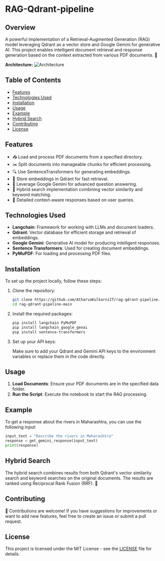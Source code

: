 # RAG-Qdrant-pipeline 

## Overview

A powerful implementation of a Retrieval-Augmented Generation (RAG) model leveraging Qdrant as a vector store and Google Gemini for generative AI. This project enables intelligent document retrieval and response generation based on the context extracted from various PDF documents. 📄

**Architecture:**
![Architecture](https://drive.google.com/uc?export=download&id=1v3ddsQzANWDlaxKOMzahgpC_g3Emn3zd)

## Table of Contents

- [Features](#features)
- [Technologies Used](#technologies-used)
- [Installation](#installation)
- [Usage](#usage)
- [Example](#example)
- [Hybrid Search](#hybrid-search)
- [Contributing](#contributing)
- [License](#license)

## Features

- 📥 Load and process PDF documents from a specified directory.
- ✂️ Split documents into manageable chunks for efficient processing.
- 🔍 Use SentenceTransformers for generating embeddings.
- 💾 Store embeddings in Qdrant for fast retrieval.
- 🤖 Leverage Google Gemini for advanced question answering.
- 🔗 Hybrid search implementation combining vector similarity and keyword matching.
- 📝 Detailed context-aware responses based on user queries.

## Technologies Used

- **Langchain**: Framework for working with LLMs and document loaders.
- **Qdrant**: Vector database for efficient storage and retrieval of embeddings.
- **Google Gemini**: Generative AI model for producing intelligent responses.
- **Sentence Transformers**: Used for creating document embeddings.
- **PyMuPDF**: For loading and processing PDF files.

## Installation

To set up the project locally, follow these steps:

1. Clone the repository:

   ```bash
   git clone https://github.com/AtharvaKulkarniIT/rag-qdrant-pipeline.git
   cd rag-qdrant-pipeline-main
   ```

2. Install the required packages:

   ```bash
   pip install langchain PyMuPDF
   pip install langchain_google_genai
   pip install sentence-transformers
   ```

3. Set up your API keys:

   Make sure to add your Qdrant and Gemini API keys to the environment variables or replace them in the code directly.

## Usage

1. **Load Documents**: Ensure your PDF documents are in the specified data folder.
2. **Run the Script**: Execute the notebook to start the RAG processing.

## Example

To get a response about the rivers in Maharashtra, you can use the following input:

```python
input_text = "Describe the rivers in Maharashtra"
response = get_gemini_response(input_text)
print(response)
```

## Hybrid Search

The hybrid search combines results from both Qdrant's vector similarity search and keyword searches on the original documents. The results are ranked using Reciprocal Rank Fusion (RRF). 🔄

## Contributing

🤝 Contributions are welcome! If you have suggestions for improvements or want to add new features, feel free to create an issue or submit a pull request.

## License

This project is licensed under the MIT License - see the [LICENSE](LICENSE) file for details. 
